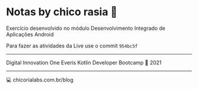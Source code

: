 # Notas by chico rasia :notebook:

Exercício desenvolvido no módulo Desenvolvimento Integrado de Aplicações Android

Para fazer as atividades da Live use o commit `954bc5f`


****

Digital Innovation One
Everis Kotlin Developer Bootcamp :green_heart:
2021

****

:computer: chicorialabs.com.br/blog

